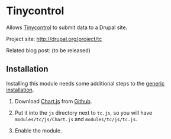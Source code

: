 Tinycontrol
===========

Allows [Tinycontrol](http://tinycontrol.eu/) to submit data to a Drupal site.

Project site: http://drupal.org/project/tc

Related blog post: (to be released)


Installation
------------

Installing this module needs some additional steps to the [generic
installation](https://www.drupal.org/documentation/install/modules-themes/modules-8).

1. Download [Chart.js](http://www.chartjs.org/) from
[Github](https://raw.githubusercontent.com/nnnick/Chart.js/master/Chart.js).

2. Put it into the `js` directory next to `tc.js`, so you will have
`modules/tc/js/Chart.js` and `modules/tc/js/tc.js`.

3. Enable the module.
